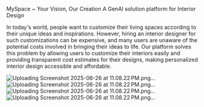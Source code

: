 MySpace ~ Your Vision, Our Creation
A GenAI solution platform for Interior Design

In today's world, people want to customize their living spaces according to their unique ideas and inspirations. However, hiring an interior designer for such customizations can be expensive, and many users are unaware of the potential costs involved in bringing their ideas to life. Our platform solves this problem by allowing users to customize their interiors easily and providing transparent cost estimates for their designs, making personalized interior design accessible and affordable.



![Uploading Screenshot 2025-06-26 at 11.08.22 PM.png…]()
![Uploading Screenshot 2025-06-26 at 11.08.22 PM.png…]()
![Uploading Screenshot 2025-06-26 at 11.08.22 PM.png…]()
![Uploading Screenshot 2025-06-26 at 11.08.22 PM.png…]()
